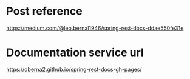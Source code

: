 # Post reference

https://medium.com/@leo.bernal1946/spring-rest-docs-ddae550fe31e

# Documentation service url

https://dberna2.github.io/spring-rest-docs-gh-pages/

